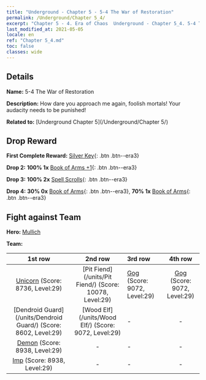 ```yaml
---
title: "Underground - Chapter 5 - 5-4 The War of Restoration"
permalink: /Underground/Chapter 5_4/
excerpt: "Chapter 5 - 4. Era of Chaos  Underground - Chapter 5_4. 5-4 The War of Restoration"
last_modified_at: 2021-05-05
locale: en
ref: "Chapter 5_4.md"
toc: false
classes: wide
---
```


## Details

 **Name:** 5-4 The War of Restoration

 **Description:** How dare you approach me again, foolish mortals! Your audacity needs to be punished!

 **Related to:** [Underground Chapter 5](/Underground/Chapter 5/)

## Drop Reward

 **First Complete Reward:** [Silver Key](/Items/con_693/){: .btn .btn--era3}

 **Drop 2:** **100% 1x** [Book of Arms +1](/Items/mat_25/){: .btn .btn--era3}

 **Drop 3:** **100% 2x** [Spell Scrolls](/Items/con_694/){: .btn .btn--era3}

 **Drop 4:** **30% 0x** [Book of Arms](/Items/mat_18/){: .btn .btn--era3}, **70% 1x** [Book of Arms](/Items/mat_18/){: .btn .btn--era3}


## Fight against Team
 **Hero:** [Mullich](/heroes/Mullich/)

 **Team:**


  | 1st row | 2nd row | 3rd row | 4th row |
  |:----:|:----:|:----|:----:|
  | [Unicorn](/units/Unicorn/) (Score: 8736, Level:29)  | [Pit Fiend](/units/Pit Fiend/) (Score: 10078, Level:29)  | [Gog](/units/Gog/) (Score: 9072, Level:29)  | [Gog](/units/Gog/) (Score: 9072, Level:29)  |
  | [Dendroid Guard](/units/Dendroid Guard/) (Score: 8602, Level:29)  | [Wood Elf](/units/Wood Elf/) (Score: 9072, Level:29)  | - | - |
  | [Demon](/units/Demon/) (Score: 8938, Level:29)  | - | - | - |
  | [Imp](/units/Imp/) (Score: 8938, Level:29)  | - | - | - |


